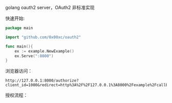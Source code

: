 golang oauth2 server，OAuth2 非标准实现   

快速开始:
```go
package main

import "github.com/0x00xc/oauth2"

func main(){
    ex := example.NewExample()
    ex.Serve(":8000")
}
```
浏览器访问：
```
http://127.0.0.1:8000/authorize?client_id=1000&redirect=http%3A%2F%2F127.0.0.1%3A8000%2Fexample%2Fcallback&sid=123456&state=hello+world
```

授权流程：
